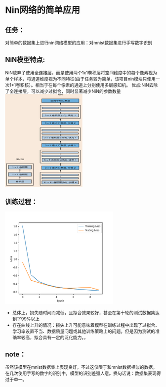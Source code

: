 # Nin网络的简单应用

## 任务：

对简单的数据集上进行nin网络模型的应用：对mnist数据集进行手写数字识别

## NiN模型特点:

  NiN放弃了使用全连接层，而是使用两个1x1卷积层将空间维度中的每个像素视为单个样本，将通道维度视为不同特征(由于任务较为简单，该项目nin模块只使用一次1*1卷积核）。相当于在每个像素的通道上分别使用多层感知机。
  优点:NiN去除了全连接层，可以减少过拟合，同时显著减少NiN的参数数量
<img src="Network_structure.png" alt="Nin网络结构" width="250" height="300">

## 训练过程：

<img src="Figure_1.png" alt="训练及测试" width="350" height="300">

* 总体上，损失随时间而减低，且拟合效果较好，甚至在第十轮的测试数据集达到了99%以上
* 存在曲线上升的情况：损失上升可能意味着模型在训练过程中出现了过拟合、学习率设置不当、数据质量问题或其他训练策略上的问题。但是因为测试的准确率较高，拟合具有一定的泛化能力。，

## note：

虽然该模型在mnist数据集上表现良好，不过这仅限于和mnist数据相似的数据。在几次使用手写的数字的识别中，模型的识别差强人意。换句话说：数据集表现得过于单一。
